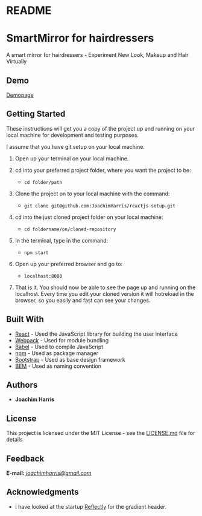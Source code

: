 # README

# SmartMirror for hairdressers

A smart mirror for hairdressers - Experiment New Look, Makeup and Hair Virtually

## Demo

[Demopage](www.pagegoeshere.com)

## Getting Started

These instructions will get you a copy of the project up and running on your
local machine for development and testing purposes.

I assume that you have git setup on your local machine.

1. Open up your terminal on your local machine.

2. cd into your preferred project folder, where you want the project to be:
    - `cd folder/path`

3. Clone the project on to your local machine with the command:
    - `git clone git@github.com:JoachimHarris/reactjs-setup.git`

4. cd into the just cloned project folder on your local machine:
    - `cd foldername/on/cloned-repository`

5. In the terminal, type in the command:
    - `npm start`

6. Open up your preferred browser and go to:
    - `localhost:8080`

7. That is it. You should now be able to see the page up and running on the localhost. Every time you edit your cloned version it will hotreload in the browser, so you easily and fast can see your changes.

## Built With

* [React](https://facebook.github.io/react/) - Used the JavaScript library for building the user interface
* [Webpack](https://webpack.github.io/) - Used for module bundling
* [Babel](https://babeljs.io/) - Used to compile JavaScript
* [npm](https://www.npmjs.com/) - Used as package manager
* [Bootstrap](http://getbootstrap.com/) - Used as base design framework
* [BEM](https://en.bem.info/methodology/naming-convention/) - Used as naming convention

## Authors

* **Joachim Harris**

## License

This project is licensed under the MIT License - see the [LICENSE.md](LICENSE.md) file for details

## Feedback

**E-mail:** *joachimharris@gmail.com*

## Acknowledgments

* I have looked at the startup [Reflectly](http://www.reflectly.io/) for the gradient header.
